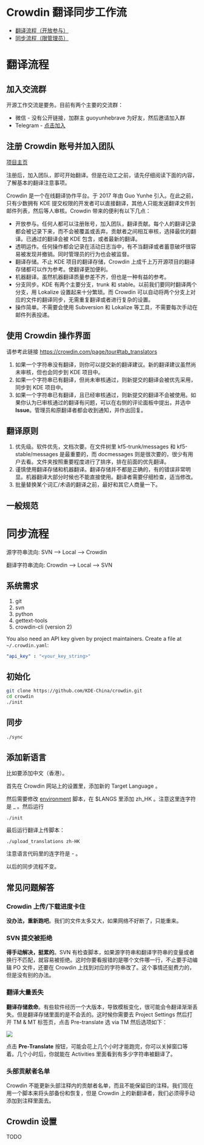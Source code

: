 # Crowdin 翻译同步工作流

- [翻译流程（开放参与）](#翻译流程)
- [同步流程（限管理员）](#同步流程)

# 翻译流程

## 加入交流群

开源工作交流是要务。目前有两个主要的交流群：

* 微信 - 没有公开链接，加群主 guoyunhebrave 为好友，然后邀请加入群
* Telegram - [点击加入](https://t.me/kde_cn)

## 注册 Crowdin 账号并加入团队

[项目主页](https://crowdin.com/project/kdeorg)

注册后，加入团队，即可开始翻译。但是在动工之前，请先仔细阅读下面的内容，了解基本的翻译注意事项。

Crowdin 是一个在线翻译协作平台。于 2017 年由 Guo Yunhe 引入。在此之前，只有少数拥有 KDE 提交权限的开发者可以直接翻译，其他人只能发送翻译文件到邮件列表，然后等人审核。Crowdin 带来的便利有以下几点：

* 开放参与。任何人都可以注册账号，加入团队，翻译贡献。每个人的翻译记录都会被记录下来，而不会被覆盖或丢弃。贡献者之间相互审核，选择最优的翻译。已通过的翻译会被 KDE 包含，或者最新的翻译。
* 透明运作。任何操作都会记录在活动日志当中，有不当翻译或者蓄意破坏很容易被发现并撤销。同时管理员的行为也会被监督。
* 翻译存储。不止 KDE 项目的翻译存储，Crowdin 上成千上万开源项目的翻译存储都可以作为参考。使翻译更加便利。
* 机器翻译。虽然机器翻译质量参差不齐，但也是一种有益的参考。
* 分支同步。KDE 有两个主要分支，trunk 和 stable。以前我们要同时翻译两个分支，用 Lokalize 设置起来十分繁琐。而 Crowdin 可以自动将两个分支上对应的文件的翻译同步，无需重复翻译或者进行复杂的设置。
* 操作简单。不需要会使用 Subversion 和 Lokalize 等工具，不需要每次手动在邮件列表投递。

## 使用 Crowdin 操作界面

请参考此链接 https://crowdin.com/page/tour#tab_translators

1. 如果一个字符串没有翻译，则你可以提交新的翻译建议。新的翻译建议虽然尚未审核，但也会同步到 KDE 项目中。
2. 如果一个字符串已有翻译，但尚未审核通过，则新提交的翻译会被优先采用，同步到 KDE 项目中。
3. 如果一个字符串已有翻译，且已经审核通过，则新提交的翻译不会被使用。如果你认为已审核通过的翻译有问题，可以在右侧的评论面板中提出，并选中 **Issue**。管理员和原翻译者都会收到通知，并作出回复。

## 翻译原则

1. 优先级。软件优先，文档次要。在文件树里 kf5-trunk/messages 和 kf5-stable/messages 是最重要的，而 docmessages 则是很次要的，很少有用户去看。文件夹按照重要程度进行了排序，排在前面的优先翻译。
2. 谨慎使用翻译存储和机器翻译。翻译存储并不都是正确的，有的错误非常明显。机器翻译大部分时候也不能直接使用。翻译者需要仔细检查，适当修改。
3. 批量替换某个词汇/术语的翻译之前，最好和其它人商量一下。

## 一般规范

# 同步流程

源字符串流向: SVN --> Local --> Crowdin

翻译字符串流向: Crowdin --> Local --> SVN

## 系统需求

1.  git
2.  svn
3.  python
4.  gettext-tools
5.  crowdin-cli (version 2)

You also need an API key given by project maintainers. Create a file at `~/.crowdin.yaml`:

```yaml
"api_key" : "<your_key_string>"
```

## 初始化

```sh
git clone https://github.com/KDE-China/crowdin.git
cd crowdin
./init
```

## 同步

```sh
./sync
```

## 添加新语言

比如要添加中文（香港）。

首先在 Crowdin 网站上的设置里，添加新的 Target Language 。

然后需要修改 [environment](environment) 脚本，在 $LANGS 里添加 zh_HK 。注意这里连字符是 \_ 。然后运行

```
./init
```

最后运行翻译上传脚本：

```
./upload_translations zh-HK
```

注意语言代码里的连字符是 - 。

以后的同步流程不变。

## 常见问题解答

### Crowdin 上传/下载进度卡住

**没办法，重新跑吧**。我们的文件太多又大，如果网络不好断了，只能重来。

### SVN 提交被拒绝

**得手动解决，挺累的**。SVN 有检查脚本，如果源字符串和翻译字符串的变量或者换行不匹配，就容易被拒绝。这时你要看报错的是哪个文件哪一行，不止要手动编辑 PO 文件，还要在 Crowdin 上找到对应的字符串改了。这个事情还挺费力的，但是没有别的办法。

### 翻译大量丢失

**翻译存储救命**。有些软件经历一个大版本，导致模板变化，很可能会令翻译渐渐丢失。但是翻译存储里面的是不会丢的。这时候你需要去 Project Settings 然后打开 TM & MT 标签页，点击 Pre-translate 选 via TM 然后选项如下：

![](https://screenshots.firefoxusercontent.com/images/f8cc5931-bb29-4553-bd3a-640342260305.png)

点击 **Pre-Translate** 按钮，可能会花上几个小时才能跑完，你可以关掉窗口等着。几个小时后，你就能在 Activities 里面看到有多少字符串被翻译了。

### 头部贡献者名单

Crowdin 不能更新头部注释内的贡献者名单，而且不能保留旧的注释。我们现在用一个脚本来将头部备份和恢复，但是 Crowdin 上的新翻译者，我们必须得手动添加到注释里面去。

## Crowdin 设置

TODO
